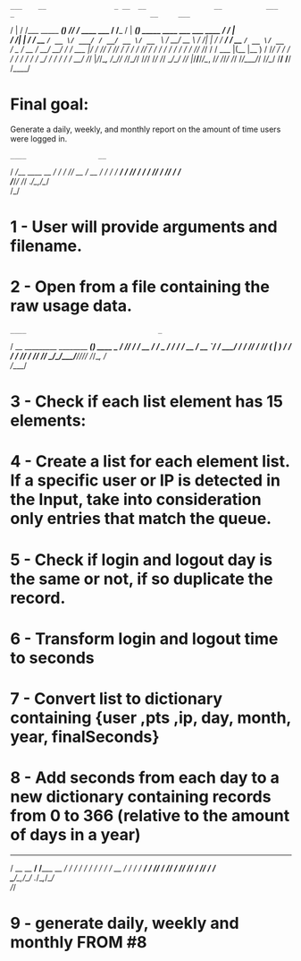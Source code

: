     ___    __                 _ __  __                 __           ___              _                                  __     ___ 
   /   |  / /___ _____  _____(_) /_/ /_  ____ ___     / /_____     /   |  __________(_)___ _____  ____ ___  ___  ____  / /_   |__ \
  / /| | / / __ `/ __ \/ ___/ / __/ __ \/ __ `__ \   / __/ __ \   / /| | / ___/ ___/ / __ `/ __ \/ __ `__ \/ _ \/ __ \/ __/   __/ /
 / ___ |/ / /_/ / /_/ / /  / / /_/ / / / / / / / /  / /_/ /_/ /  / ___ |(__  |__  ) / /_/ / / / / / / / / /  __/ / / / /_    / __/ 
/_/  |_/_/\__, /\____/_/  /_/\__/_/ /_/_/ /_/ /_/   \__/\____/  /_/  |_/____/____/_/\__, /_/ /_/_/ /_/ /_/\___/_/ /_/\__/   /____/ 
         /____/                                                                    /____/                                          


# Final goal:
Generate a daily, weekly, and monthly report on the amount of time
users were logged in.

    ____                  __ 
   /  _/___  ____  __  __/ /_
   / // __ \/ __ \/ / / / __/
 _/ // / / / /_/ / /_/ / /_  
/___/_/ /_/ .___/\__,_/\__/  
         /_/                 


# 1 - User will provide arguments and filename.

# 2 - Open from a file containing the raw usage data.

    ____                                 _            
   / __ \_________  ________  __________(_)___  ____ _
  / /_/ / ___/ __ \/ ___/ _ \/ ___/ ___/ / __ \/ __ `/
 / ____/ /  / /_/ / /__/  __(__  |__  ) / / / / /_/ / 
/_/   /_/   \____/\___/\___/____/____/_/_/ /_/\__, /  
                                             /____/   

# 3 - Check if each list element has 15 elements:

# 4 - Create a list for each element list. If a specific user or IP is detected in the Input, take into consideration only entries that match the queue.

# 5 - Check if login and logout day is the same or not, if so duplicate the record.

# 6 - Transform login and logout time to seconds

# 7 - Convert list to dictionary containing {user ,pts ,ip, day, month, year, finalSeconds}

# 8 - Add seconds from each day to a new dictionary containing records from 0 to 366 (relative to the amount of days in a year)

   ____        __              __ 
  / __ \__  __/ /_____  __  __/ /_
 / / / / / / / __/ __ \/ / / / __/
/ /_/ / /_/ / /_/ /_/ / /_/ / /_  
\____/\__,_/\__/ .___/\__,_/\__/  
              /_/                 

# 9 - generate daily, weekly and monthly FROM #8

